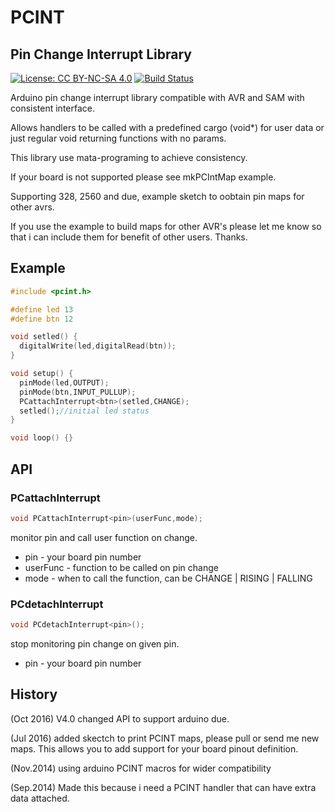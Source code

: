# PCINT

## Pin Change Interrupt Library

[![License: CC BY-NC-SA 4.0](https://img.shields.io/badge/License-CC%20BY--NC--SA%204.0-lightgrey.svg)](http://creativecommons.org/licenses/by-nc-sa/4.0/)
[![Build Status](https://travis-ci.org/neu-rah/PCINT.svg?branch=master)](https://travis-ci.org/neu-rah/PCINT)


Arduino pin change interrupt library compatible with AVR and SAM with consistent interface.

Allows handlers to be called with a predefined cargo (void*) for user data or just regular void returning functions with no params.

This library use mata-programing to achieve consistency.

If your board is not supported please see mkPCIntMap example.

Supporting 328, 2560 and due, example sketch to oobtain pin maps for other avrs.

If you use the example to build maps for other AVR's please let me know so that i can include them for benefit of other users. Thanks.

## Example

```c++
#include <pcint.h>

#define led 13
#define btn 12

void setled() {
  digitalWrite(led,digitalRead(btn));
}

void setup() {
  pinMode(led,OUTPUT);
  pinMode(btn,INPUT_PULLUP);
  PCattachInterrupt<btn>(setled,CHANGE);
  setled();//initial led status
}

void loop() {}
```

## API

### PCattachInterrupt

```c++
void PCattachInterrupt<pin>(userFunc,mode);
```
monitor pin and call user function on change.

- pin - your board pin number
- userFunc - function to be called on pin change
- mode - when to call the function, can be CHANGE | RISING | FALLING

### PCdetachInterrupt

```c++
void PCdetachInterrupt<pin>();
```

stop monitoring pin change on given pin.

- pin - your board pin number

## History

(Oct 2016) V4.0 changed API to support arduino due.

(Jul 2016) added skectch to print PCINT maps, please pull or send me new maps.
This allows you to add support for your board pinout definition.

(Nov.2014) using arduino PCINT macros for wider compatibility

(Sep.2014) Made this because i need a PCINT handler that can have extra data attached.
